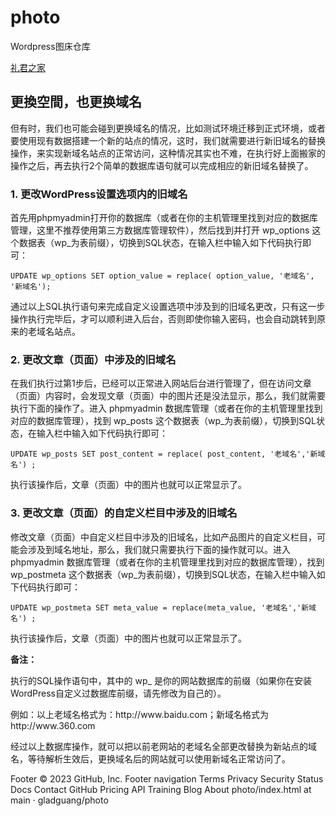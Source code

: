 # photo
Wordpress图床仓库

<!DOCTYPE html>
<html lang="en">
  <head>
    <meta charset="utf-8">
    <meta name="viewport" content="width-device-width,initial-scale-1">
    <title>Images</title>
  </head>
  <body>
<a href=“https://www.gladguang.cn“>礼君之家</a>

<!-- wp:heading -->
<h2 id="toc_6"><strong>更換空間，也更换域名</strong></h2>
<!-- /wp:heading -->

<!-- wp:paragraph -->
<p>但有时，我们也可能会碰到更换域名的情况，比如测试环境迁移到正式环境，或者要使用现有数据搭建一个新的站点的情况，这时，我们就需要进行新旧域名的替换操作，来实现新域名站点的正常访问，这种情况其实也不难，在执行好上面搬家的操作之后，再去执行2个简单的数据库语句就可以完成相应的新旧域名替换了。</p>
<!-- /wp:paragraph -->

<!-- wp:heading {"level":3} -->
<h3 id="toc_7"><strong>1. 更改WordPress设置选项内的旧域名</strong></h3>
<!-- /wp:heading -->

<!-- wp:paragraph -->
<p>首先用phpmyadmin打开你的数据库（或者在你的主机管理里找到对应的数据库管理，这里不推荐使用第三方数据库管理软件），然后找到并打开 wp_options 这个数据表（wp_为表前缀），切换到SQL状态，在输入栏中输入如下代码执行即可：</p>
<!-- /wp:paragraph -->

<!-- wp:code -->
<pre class="wp-block-code"><code>UPDATE wp_options SET option_value = replace( option_value, '老域名', '新域名');</code></pre>
<!-- /wp:code -->

<!-- wp:paragraph -->
<p>通过以上SQL执行语句来完成自定义设置选项中涉及到的旧域名更改，只有这一步操作执行完毕后，才可以顺利进入后台，否则即使你输入密码，也会自动跳转到原来的老域名站点。</p>
<!-- /wp:paragraph -->

<!-- wp:heading {"level":3} -->
<h3 id="toc_8"><strong>2. 更改文章（页面）中涉及的旧域名</strong></h3>
<!-- /wp:heading -->

<!-- wp:paragraph -->
<p>在我们执行过第1步后，已经可以正常进入网站后台进行管理了，但在访问文章（页面）内容时，会发现文章（页面）中的图片还是没法显示，那么，我们就需要执行下面的操作了。进入 phpmyadmin 数据库管理（或者在你的主机管理里找到对应的数据库管理），找到 wp_posts 这个数据表（wp_为表前缀），切换到SQL状态，在输入栏中输入如下代码执行即可：</p>
<!-- /wp:paragraph -->

<!-- wp:code -->
<pre class="wp-block-code"><code>UPDATE wp_posts SET post_content = replace( post_content, '老域名','新域名') ;</code></pre>
<!-- /wp:code -->

<!-- wp:paragraph -->
<p>执行该操作后，文章（页面）中的图片也就可以正常显示了。</p>
<!-- /wp:paragraph -->

<!-- wp:heading {"level":3} -->
<h3 id="toc_9"><strong>3. 更改文章（页面）的自定义栏目中涉及的旧域名</strong></h3>
<!-- /wp:heading -->

<!-- wp:paragraph -->
<p>修改文章（页面）中自定义栏目中涉及的旧域名，比如产品图片的自定义栏目，可能会涉及到域名地址，那么，我们就只需要执行下面的操作就可以。进入 phpmyadmin 数据库管理（或者在你的主机管理里找到对应的数据库管理），找到 wp_postmeta 这个数据表（wp_为表前缀），切换到SQL状态，在输入栏中输入如下代码执行即可：</p>
<!-- /wp:paragraph -->

<!-- wp:code -->
<pre class="wp-block-code"><code>UPDATE wp_postmeta SET meta_value = replace(meta_value, '老域名','新域名') ;</code></pre>
<!-- /wp:code -->

<!-- wp:paragraph -->
<p>执行该操作后，文章（页面）中的图片也就可以正常显示了。</p>
<!-- /wp:paragraph -->

<!-- wp:paragraph -->
<p><strong>备注：</strong></p>
<!-- /wp:paragraph -->

<!-- wp:paragraph -->
<p>执行的SQL操作语句中，其中的 wp_ 是你的网站数据库的前缀（如果你在安装WordPress自定义过数据库前缀，请先修改为自己的）。</p>
<!-- /wp:paragraph -->

<!-- wp:paragraph -->
<p>例如：以上老域名格式为：http://www.baidu.com；新域名格式为 http://www.360.com</p>
<!-- /wp:paragraph -->

<!-- wp:paragraph -->
<p>经过以上数据库操作，就可以把以前老网站的老域名全部更改替换为新站点的域名，等待解析生效后，更换域名后的网站就可以使用新域名正常访问了。</p>
<!-- /wp:paragraph -->
</body>
</html>
Footer
© 2023 GitHub, Inc.
Footer navigation
Terms
Privacy
Security
Status
Docs
Contact GitHub
Pricing
API
Training
Blog
About
photo/index.html at main · gladguang/photo
